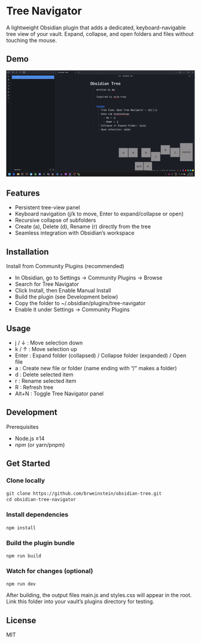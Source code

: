 # Tree Navigator
A lightweight Obsidian plugin that adds a dedicated, keyboard-navigable tree view of your vault. Expand, collapse, and open folders and files without touching the mouse.

## Demo
<img src="./obsidian_tree_demo.gif" width="1000px">

## Features
- Persistent tree-view panel
- Keyboard navigation (j/k to move, Enter to expand/collapse or open)
- Recursive collapse of subfolders
- Create (a), Delete (d), Rename (r) directly from the tree
- Seamless integration with Obsidian’s workspace

## Installation
Install from Community Plugins (recommended)
- In Obsidian, go to Settings → Community Plugins → Browse
- Search for Tree Navigator
- Click Install, then Enable
Manual Install
- Build the plugin (see Development below)
- Copy the folder to
~/.obsidian/plugins/tree-navigator
- Enable it under Settings → Community Plugins

## Usage 
- j / ↓ : Move selection down
- k / ↑ : Move selection up
- Enter : Expand folder (collapsed) / Collapse folder (expanded) / Open file
- a : Create new file or folder (name ending with “/” makes a folder)
- d : Delete selected item
- r : Rename selected item
- R : Refresh tree
- Alt+N : Toggle Tree Navigator panel

## Development
Prerequisites
- Node.js ≥14
- npm (or yarn/pnpm)

## Get Started
### Clone locally
```
git clone https://github.com/brweinstein/obsidian-tree.git
cd obsidian-tree-navigator
```
### Install dependencies
```
npm install
```

### Build the plugin bundle
```
npm run build
```
### Watch for changes (optional)
```
npm run dev
```

After building, the output files main.js and styles.css will appear in the root. Link this folder into your vault’s plugins directory for testing.

## License
MIT
